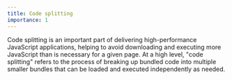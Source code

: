 ```yaml
---
title: Code splitting
importance: 1
---
```


Code splitting is an important part of delivering high-performance JavaScript applications, helping to avoid downloading and executing more JavaScript than is necessary for a given page. At a high level, "code splitting" refers to the process of breaking up bundled code into multiple smaller bundles that can be loaded and executed independently as needed.
